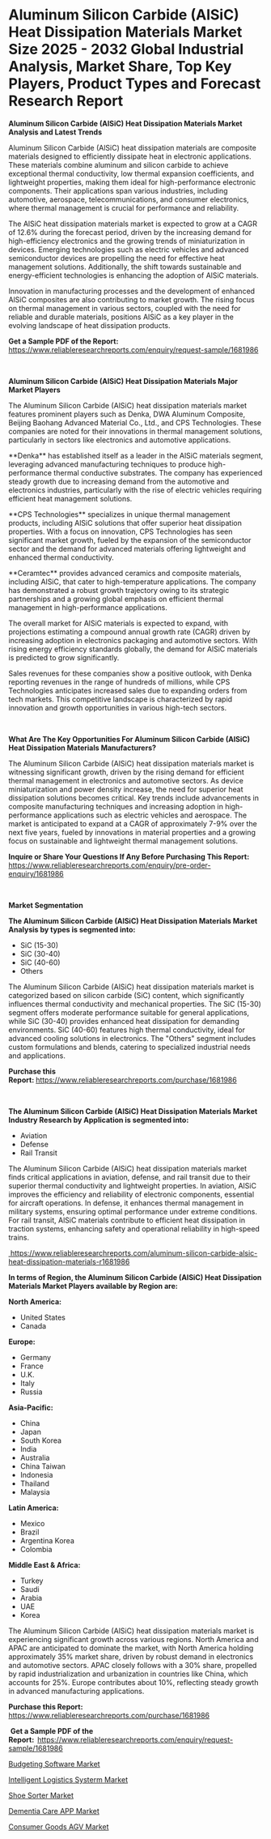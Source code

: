 <p><h1>Aluminum Silicon Carbide (AlSiC) Heat Dissipation Materials Market Size 2025 - 2032 Global Industrial Analysis, Market Share, Top Key Players, Product Types and Forecast Research Report</h1></p><p><strong>Aluminum Silicon Carbide (AlSiC) Heat Dissipation Materials Market Analysis and Latest Trends</strong></p>
<p><p>Aluminum Silicon Carbide (AlSiC) heat dissipation materials are composite materials designed to efficiently dissipate heat in electronic applications. These materials combine aluminum and silicon carbide to achieve exceptional thermal conductivity, low thermal expansion coefficients, and lightweight properties, making them ideal for high-performance electronic components. Their applications span various industries, including automotive, aerospace, telecommunications, and consumer electronics, where thermal management is crucial for performance and reliability.</p><p>The AlSiC heat dissipation materials market is expected to grow at a CAGR of 12.6% during the forecast period, driven by the increasing demand for high-efficiency electronics and the growing trends of miniaturization in devices. Emerging technologies such as electric vehicles and advanced semiconductor devices are propelling the need for effective heat management solutions. Additionally, the shift towards sustainable and energy-efficient technologies is enhancing the adoption of AlSiC materials. </p><p>Innovation in manufacturing processes and the development of enhanced AlSiC composites are also contributing to market growth. The rising focus on thermal management in various sectors, coupled with the need for reliable and durable materials, positions AlSiC as a key player in the evolving landscape of heat dissipation products.</p></p>
<p><strong>Get a Sample PDF of the Report:&nbsp;</strong> <a href="https://www.reliableresearchreports.com/enquiry/request-sample/1681986?utm_campaign=8&utm_medium=2&utm_source=Github&utm_content=ia&utm_term=24032025&utm_id=aluminum-silicon-carbide-alsic-heat-dissipation-materials">https://www.reliableresearchreports.com/enquiry/request-sample/1681986</a></p>
<p>&nbsp;</p>
<p><strong>Aluminum Silicon Carbide (AlSiC) Heat Dissipation Materials Major Market Players</strong></p>
<p><p>The Aluminum Silicon Carbide (AlSiC) heat dissipation materials market features prominent players such as Denka, DWA Aluminum Composite, Beijing Baohang Advanced Material Co., Ltd., and CPS Technologies. These companies are noted for their innovations in thermal management solutions, particularly in sectors like electronics and automotive applications.</p><p>**Denka** has established itself as a leader in the AlSiC materials segment, leveraging advanced manufacturing techniques to produce high-performance thermal conductive substrates. The company has experienced steady growth due to increasing demand from the automotive and electronics industries, particularly with the rise of electric vehicles requiring efficient heat management solutions.</p><p>**CPS Technologies** specializes in unique thermal management products, including AlSiC solutions that offer superior heat dissipation properties. With a focus on innovation, CPS Technologies has seen significant market growth, fueled by the expansion of the semiconductor sector and the demand for advanced materials offering lightweight and enhanced thermal conductivity.</p><p>**Ceramtec** provides advanced ceramics and composite materials, including AlSiC, that cater to high-temperature applications. The company has demonstrated a robust growth trajectory owing to its strategic partnerships and a growing global emphasis on efficient thermal management in high-performance applications.</p><p>The overall market for AlSiC materials is expected to expand, with projections estimating a compound annual growth rate (CAGR) driven by increasing adoption in electronics packaging and automotive sectors. With rising energy efficiency standards globally, the demand for AlSiC materials is predicted to grow significantly.</p><p>Sales revenues for these companies show a positive outlook, with Denka reporting revenues in the range of hundreds of millions, while CPS Technologies anticipates increased sales due to expanding orders from tech markets. This competitive landscape is characterized by rapid innovation and growth opportunities in various high-tech sectors.</p></p>
<p>&nbsp;</p>
<p><strong>What Are The Key Opportunities For Aluminum Silicon Carbide (AlSiC) Heat Dissipation Materials Manufacturers?</strong></p>
<p><p>The Aluminum Silicon Carbide (AlSiC) heat dissipation materials market is witnessing significant growth, driven by the rising demand for efficient thermal management in electronics and automotive sectors. As device miniaturization and power density increase, the need for superior heat dissipation solutions becomes critical. Key trends include advancements in composite manufacturing techniques and increasing adoption in high-performance applications such as electric vehicles and aerospace. The market is anticipated to expand at a CAGR of approximately 7-9% over the next five years, fueled by innovations in material properties and a growing focus on sustainable and lightweight thermal management solutions.</p></p>
<p><strong>Inquire or Share Your Questions If Any Before Purchasing This Report:</strong> <a href="https://www.reliableresearchreports.com/enquiry/pre-order-enquiry/1681986?utm_campaign=8&utm_medium=2&utm_source=Github&utm_content=ia&utm_term=24032025&utm_id=aluminum-silicon-carbide-alsic-heat-dissipation-materials">https://www.reliableresearchreports.com/enquiry/pre-order-enquiry/1681986</a></p>
<p>&nbsp;</p>
<p><strong>Market Segmentation</strong></p>
<p><strong>The Aluminum Silicon Carbide (AlSiC) Heat Dissipation Materials Market Analysis by types is segmented into:</strong></p>
<p><ul><li>SiC (15-30)</li><li>SiC (30-40)</li><li>SiC (40-60)</li><li>Others</li></ul></p>
<p><p>The Aluminum Silicon Carbide (AlSiC) heat dissipation materials market is categorized based on silicon carbide (SiC) content, which significantly influences thermal conductivity and mechanical properties. The SiC (15-30) segment offers moderate performance suitable for general applications, while SiC (30-40) provides enhanced heat dissipation for demanding environments. SiC (40-60) features high thermal conductivity, ideal for advanced cooling solutions in electronics. The "Others" segment includes custom formulations and blends, catering to specialized industrial needs and applications.</p></p>
<p><strong>Purchase this Report:&nbsp;</strong><a href="https://www.reliableresearchreports.com/purchase/1681986?utm_campaign=8&utm_medium=2&utm_source=Github&utm_content=ia&utm_term=24032025&utm_id=aluminum-silicon-carbide-alsic-heat-dissipation-materials">https://www.reliableresearchreports.com/purchase/1681986</a></p>
<p>&nbsp;</p>
<p><strong>The Aluminum Silicon Carbide (AlSiC) Heat Dissipation Materials Market Industry Research by Application is segmented into:</strong></p>
<p><ul><li>Aviation</li><li>Defense</li><li>Rail Transit</li></ul></p>
<p><p>The Aluminum Silicon Carbide (AlSiC) heat dissipation materials market finds critical applications in aviation, defense, and rail transit due to their superior thermal conductivity and lightweight properties. In aviation, AlSiC improves the efficiency and reliability of electronic components, essential for aircraft operations. In defense, it enhances thermal management in military systems, ensuring optimal performance under extreme conditions. For rail transit, AlSiC materials contribute to efficient heat dissipation in traction systems, enhancing safety and operational reliability in high-speed trains.</p></p>
<p><a href="https://www.reliableresearchreports.com/aluminum-silicon-carbide-alsic-heat-dissipation-materials-r1681986?utm_campaign=8&utm_medium=2&utm_source=Github&utm_content=ia&utm_term=24032025&utm_id=aluminum-silicon-carbide-alsic-heat-dissipation-materials">&nbsp;https://www.reliableresearchreports.com/aluminum-silicon-carbide-alsic-heat-dissipation-materials-r1681986</a></p>
<p><strong>In terms of Region, the Aluminum Silicon Carbide (AlSiC) Heat Dissipation Materials Market Players available by Region are:</strong></p>
<p>
    <p> <strong> North America: </strong>
        <ul>
            <li>United States</li>
            <li>Canada</li>
        </ul>
        </p> 
    <p> <strong> Europe: </strong>
        <ul>
            <li>Germany</li>
            <li>France</li>
            <li>U.K.</li>
            <li>Italy</li>
            <li>Russia</li>
        </ul>
        </p> 
    <p> <strong> Asia-Pacific: </strong>
        <ul>
            <li>China</li>
            <li>Japan</li>
            <li>South Korea</li>
            <li>India</li>
            <li>Australia</li>
            <li>China Taiwan</li>
            <li>Indonesia</li>
            <li>Thailand</li>
            <li>Malaysia</li>
        </ul>
        </p> 
    <p> <strong> Latin America: </strong>
        <ul>
            <li>Mexico</li>
            <li>Brazil</li>
            <li>Argentina Korea</li>
            <li>Colombia</li>
        </ul>
        </p> 
    <p> <strong> Middle East & Africa: </strong>
        <ul>
            <li>Turkey</li>
            <li>Saudi</li>
            <li>Arabia</li>
            <li>UAE</li>
            <li>Korea</li>
        </ul>
    </p>
    </p>
<p><p>The Aluminum Silicon Carbide (AlSiC) heat dissipation materials market is experiencing significant growth across various regions. North America and APAC are anticipated to dominate the market, with North America holding approximately 35% market share, driven by robust demand in electronics and automotive sectors. APAC closely follows with a 30% share, propelled by rapid industrialization and urbanization in countries like China, which accounts for 25%. Europe contributes about 10%, reflecting steady growth in advanced manufacturing applications.</p></p>
<p><strong>Purchase this Report: </strong><a href="https://www.reliableresearchreports.com/purchase/1681986?utm_campaign=8&utm_medium=2&utm_source=Github&utm_content=ia&utm_term=24032025&utm_id=aluminum-silicon-carbide-alsic-heat-dissipation-materials">https://www.reliableresearchreports.com/purchase/1681986</a></p>
<p>&nbsp;<strong>Get a Sample PDF of the Report:&nbsp;&nbsp;</strong><a href="https://www.reliableresearchreports.com/enquiry/request-sample/1681986?utm_campaign=8&utm_medium=2&utm_source=Github&utm_content=ia&utm_term=24032025&utm_id=aluminum-silicon-carbide-alsic-heat-dissipation-materials">https://www.reliableresearchreports.com/enquiry/request-sample/1681986</a></p>
<p><strong></strong></p>
<p><p><a href="https://github.com/tashiafun920/Market-Research-Report-List-1/blob/main/budgeting-software-market.md?utm_campaign=8&utm_medium=2&utm_source=Github&utm_content=ia&utm_term=24032025&utm_id=aluminum-silicon-carbide-alsic-heat-dissipation-materials">Budgeting Software Market</a></p><p><a href="https://github.com/gakpasulgun/Market-Research-Report-List-1/blob/main/intelligent-logistics-systerm-market.md?utm_campaign=8&utm_medium=2&utm_source=Github&utm_content=ia&utm_term=24032025&utm_id=aluminum-silicon-carbide-alsic-heat-dissipation-materials">Intelligent Logistics Systerm Market</a></p><p><a href="https://github.com/lugnabirue/Market-Research-Report-List-1/blob/main/shoe-sorter-market.md?utm_campaign=8&utm_medium=2&utm_source=Github&utm_content=ia&utm_term=24032025&utm_id=aluminum-silicon-carbide-alsic-heat-dissipation-materials">Shoe Sorter Market</a></p><p><a href="https://github.com/snelldimkeod/Market-Research-Report-List-1/blob/main/dementia-care-app-market.md?utm_campaign=8&utm_medium=2&utm_source=Github&utm_content=ia&utm_term=24032025&utm_id=aluminum-silicon-carbide-alsic-heat-dissipation-materials">Dementia Care APP Market</a></p><p><a href="https://github.com/shpirttangim48/Market-Research-Report-List-1/blob/main/consumer-goods-agv-market.md?utm_campaign=8&utm_medium=2&utm_source=Github&utm_content=ia&utm_term=24032025&utm_id=aluminum-silicon-carbide-alsic-heat-dissipation-materials">Consumer Goods AGV Market</a></p></p>